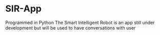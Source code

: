 # SIR-App
Programmed in Python
The Smart Intelligent Robot is an app still under development but will be used to have conversations with user

